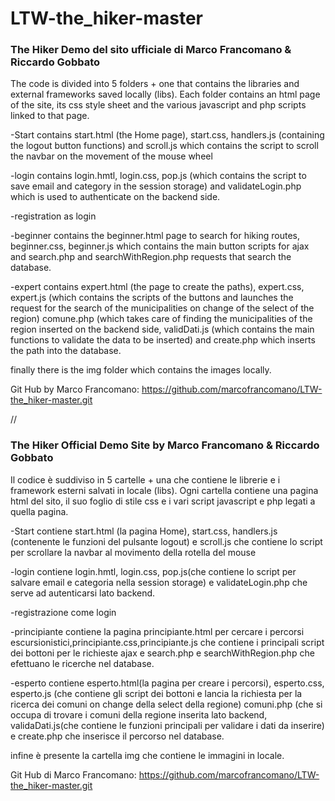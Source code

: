# LTW-the_hiker-master

### The Hiker Demo del sito ufficiale di Marco Francomano &amp; Riccardo Gobbato

The code is divided into 5 folders + one that contains the libraries and external frameworks saved locally (libs). Each folder contains an html page of the site, its css style sheet and the various javascript and php scripts linked to that page.

-Start contains start.html (the Home page), start.css, handlers.js (containing the logout button functions) and scroll.js which contains the script to scroll the navbar on the movement of the mouse wheel

-login contains login.hmtl, login.css, pop.js (which contains the script to save email and category in the session storage) and validateLogin.php which is used to authenticate on the backend side.

-registration as login

-beginner contains the beginner.html page to search for hiking routes, beginner.css, beginner.js which contains the main button scripts for ajax and search.php and searchWithRegion.php requests that search the database.

-expert contains expert.html (the page to create the paths), expert.css, expert.js (which contains the scripts of the buttons and launches the request for the search of the municipalities on change of the select of the region) comune.php (which takes care of finding the municipalities of the region inserted on the backend side, validDati.js (which contains the main functions to validate the data to be inserted) and create.php which inserts the path into the database.

finally there is the img folder which contains the images locally.

Git Hub by Marco Francomano: https://github.com/marcofrancomano/LTW-the_hiker-master.git

//



### The Hiker Official Demo Site by Marco Francomano &amp; Riccardo Gobbato


Il codice è suddiviso in 5 cartelle + una che contiene le librerie e i framework esterni salvati in locale (libs).
Ogni cartella contiene una pagina html del sito, il suo foglio di stile css e i vari script javascript e php legati a quella pagina.

-Start contiene start.html (la pagina Home), start.css, handlers.js (contenente le funzioni del pulsante logout) e scroll.js che contiene lo script per scrollare la navbar al movimento della rotella del mouse

-login contiene login.hmtl, login.css, pop.js(che contiene lo script per salvare email e categoria nella session storage) e validateLogin.php che serve ad autenticarsi lato backend.

-registrazione come login

-principiante contiene la pagina principiante.html per cercare i percorsi escursionistici,principiante.css,principiante.js che contiene i principali script dei bottoni per le richieste ajax e search.php e searchWithRegion.php che efettuano le ricerche nel database.

-esperto contiene esperto.html(la pagina per creare i percorsi), esperto.css, esperto.js (che contiene gli script dei bottoni e lancia la richiesta per la ricerca dei comuni on change della select della regione) comuni.php (che si occupa di trovare i comuni della regione inserita lato backend, validaDati.js(che contiene le funzioni principali per validare i dati da inserire) e create.php che inserisce il percorso nel database.

infine è presente la cartella img che contiene le immagini in locale.

Git Hub di Marco Francomano: https://github.com/marcofrancomano/LTW-the_hiker-master.git 
